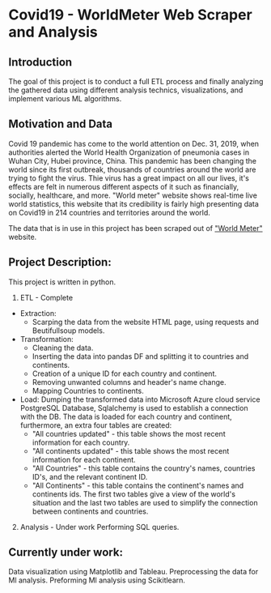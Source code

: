 # Covid19 - WorldMeter Web Scraper and Analysis
## Introduction
The goal of this project is to conduct a full ETL process and finally analyzing the gathered data using different analysis technics, visualizations, and implement various ML algorithms.

##  Motivation and Data
Covid 19 pandemic has come to the world attention on Dec. 31, 2019, when authorities alerted the World Health Organization of pneumonia cases in Wuhan City, Hubei province, China. This pandemic has been changing the world since its first outbreak, thousands of countries around the world are trying to fight the virus. Thie virus has a great impact on all our lives, it's effects are felt in numerous different aspects of it such as financially, socially, healthcare, and more.
"World meter" website shows real-time live world statistics, this website that its credibility is fairly high presenting data on Covid19 in 214 countries and territories around the world.

The data that is in use in this project has been scraped out of ["World Meter"](https://www.worldometers.info/coronavirus/) website.

## Project Description:
This project is written in python. 
1. ETL - Complete
- Extraction:
  * Scarping the data from the website HTML page, using requests and Beutifullsoup models.
- Transformation:
  * Cleaning the data.
  * Inserting the data into pandas DF and splitting it to countries and continents.
  * Creation of a unique ID for each country and continent.
  * Removing unwanted columns and header's name change.
  * Mapping Countries to continents. 
- Load:
  Dumping the transformed data into Microsoft Azure cloud service PostgreSQL Database, Sqlalchemy is used to establish a connection with the DB.
The data is loaded for each country and continent, furthermore, an extra four tables are created:
  * "All countries updated" - this table shows the most recent information for each country.
  * "All continents updated" - this table shows the most recent information for each continent.
  * "All Countries" - this table contains the country's names, countries ID's, and the relevant continent ID.
  * "All Continents" - this table contains the continent's names and continents ids.
The first two tables give a view of the world's situation and the last two tables are used to simplify the connection between continents and countries.


2. Analysis - Under work
Performing SQL queries.

## Currently under work:
Data visualization using Matplotlib and Tableau.
Preprocessing the data for Ml analysis.
Preforming Ml analysis using Scikitlearn.  





